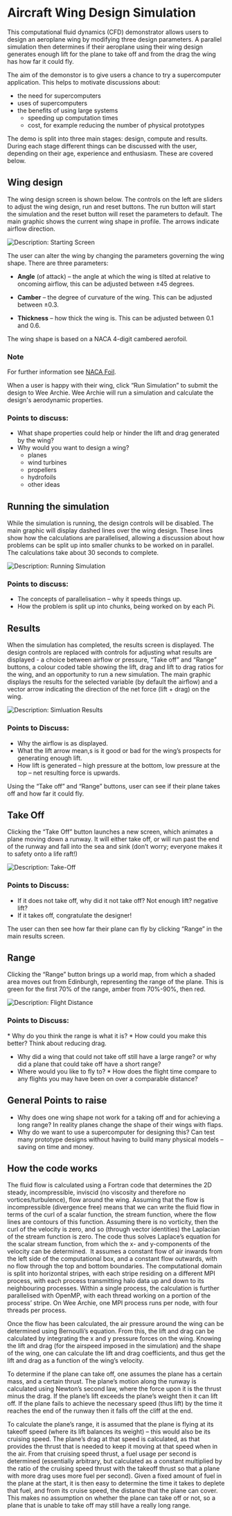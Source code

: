 # Aircraft Wing Design Simulation

This computational fluid dynamics (CFD) demonstrator allows users to 
design an aeroplane wing by modifying three design parameters. A 
parallel simulation then determines if their aeroplane using their wing 
design generates enough lift for the plane to take
off and from the drag the wing has how far it could fly.

The aim of the demonstor is to give users a chance to try a supercomputer application.
This helps to motivate discussions about:

* the need for supercomputers
* uses of supercomputers
* the benefits of using large systems
    * speeding up computation times
    * cost, for example reducing the number of physical prototypes

The demo is split into three main stages: design, compute and results. During
each stage different things can be discussed with the user, depending on their
age, experience and enthusiasm. These are covered below.

## Wing design

The wing design screen is shown below. The controls on the left are
sliders to adjust the wing design, run and reset buttons. 
The run button will start the simulation and the reset button will reset the parameters to default.
The main graphic shows the current wing shape in profile. The arrows indicate airflow direction.

![Description: Starting Screen](wingbasic.png)

The user can alter the wing by changing the parameters governing the wing shape. 
There are three parameters:

* **Angle** (of attack) – the angle at which the wing is tilted at relative to
oncoming airflow, this can be adjusted between ±45 degrees.

* **Camber** – the degree of curvature of the wing. This can be adjusted
between ±0.3.

* **Thickness** – how thick the wing is. This can be adjusted between 0.1 and
0.6.

The wing shape is based on a NACA 4-digit cambered aerofoil.

### Note

For further information see [NACA Foil](https://en.wikipedia.org/wiki/NACA_airfoil#Equation_for_a_cambered_4-digit_NACA_airfoil).

When a user is happy with their wing, click “Run Simulation” to submit the
design to Wee Archie. Wee Archie will run a simulation and calculate the design's aerodynamic properties.

### Points to discuss:

* What shape properties could help or hinder the lift and drag generated by the wing? 
* Why would you want to design a wing?
    * planes
    * wind turbines
    * propellers
    * hydrofoils
    * other ideas

## Running the simulation

While the simulation is running, the design controls will be disabled. The main graphic will display dashed lines
over the wing design. These lines show how the calculations are parallelised, allowing a
discussion about how problems can be split up into smaller chunks to be worked on in parallel.
The calculations take about 30 seconds to complete.

![Description: Running Simulation](wingsplit.png)

### Points to discuss:

* The concepts of parallelisation – why it speeds things up.
* How the problem is split up into chunks, being worked on by each Pi.

## Results

When the simulation has completed, the results screen is displayed. 
The design controls are replaced with controls for adjusting what results are displayed - a choice
between airflow or pressure, “Take off” and “Range” buttons, a
colour coded table showing the lift, drag and lift to drag ratios for the wing, and
an opportunity to run a new simulation. The main graphic displays the results for the selected variable (by default the airflow) and a vector arrow
indicating the direction of the net force (lift + drag) on the wing.

![Description: Simluation Results](wingresult.png)

### Points to Discuss:

* Why the airflow is as displayed.
* What the lift arrow mean,s is it good or bad for the wing’s prospects for
generating enough lift.
* How lift is generated – high pressure at the bottom, low pressure at the top –
net resulting force is upwards.

Using the “Take off” and “Range” buttons, user can see if their plane takes off and how far it could fly.

## Take Off

Clicking the “Take Off” button launches a new screen, which animates a plane
moving down a runway. It will either take off, or will run past the end of the runway and
fall into the sea and sink (don’t worry; everyone makes it to safety onto a life
raft!)

![Description: Take-Off](airport.png)

### Points to Discuss:

* If it does not take off, why did it not take off? Not enough lift?
negative lift?
* If it takes off, congratulate the designer!

The user can then see how far their plane can fly by clicking
“Range” in the main results screen.

## Range

Clicking the “Range” button brings up a world map, from which a shaded area
moves out from Edinburgh, representing the range of the plane. This is
green for the first 70% of the range, amber from 70%-90%, then red.

![Description: Flight Distance](map.png)

### Points to Discuss:
* Why do you think the range is what it is?
* How could you make this better? Think about reducing drag.
* Why did a wing that could not take off still have a large range? or why did a
plane that could take off have a short range?
* Where would you like to fly to?
* How does the flight time compare to any flights you may have been on over
a comparable distance?

## General Points to raise

* Why does one wing shape not work for a taking off and for achieving a long range? In reality planes change the
shape of their wings with flaps.
* Why do we want to use a supercomputer for designing this? Can test many
prototype designs without having to build many physical models – saving on time
and money.

## How the code works

The fluid flow is calculated using a Fortran code that determines the 2D steady,
incompressible, inviscid (no viscosity and therefore no vortices/turbulence),
flow around the wing. Assuming that the flow is incompressible (divergence free)
means that we can write the fluid flow in terms of the curl of a scalar function, the
stream function, where the flow lines are contours of this function. Assuming
there is no vorticity, then the curl of the velocity is zero, and so (through
vector identities) the Laplacian of the stream function is zero. The code thus
solves Laplace’s equation for the scalar stream function, from which the x- and
y-components of the velocity can be determined.  It assumes a constant flow of
air inwards from the left side of the computational box, and a constant flow
outwards, with no flow through the top and bottom boundaries. The computational
domain is split into horizontal stripes, with each stripe residing on a
different MPI process, with each process transmitting halo data up and down to
its neighbouring processes. Within a single process, the calculation is further
parallelised with OpenMP, with each thread working on a portion of the process’
stripe. On Wee Archie, one MPI process runs per node, with four threads per
process. 

Once the flow has been calculated, the air pressure around the wing can be
determined using Bernoulli’s equation. From this, the lift and drag can be
calculated by integrating the x and y pressure forces on the wing. Knowing the
lift and drag (for the airspeed imposed in the simulation) and the shape of the
wing, one can calculate the lift and drag coefficients, and thus get the lift
and drag as a function of the wing’s velocity.

To determine if the plane can take off, one assumes the plane has a certain
mass, and a certain thrust. The plane’s motion along the runway is calculated
using Newton’s second law, where the force upon it is the thrust minus the drag.
If the plane’s lift exceeds the plane’s weight then it can lift off. If the
plane fails to achieve the necessary speed (thus lift) by the time it reaches
the end of the runway then it falls off the cliff at the end.

To calculate the plane’s range, it is assumed that the plane is flying at its
takeoff speed (where its lift balances its weight) – this would also be its
cruising speed. The plane’s drag at that speed is calculated, as that provides
the thrust that is needed to keep it moving at that speed when in the air.
From that cruising speed thrust, a fuel usage per second is determined
(essentially arbitrary, but calculated as a constant multiplied by the ratio of
the cruising speed thrust with the takeoff thrust so that a plane with more drag
uses more fuel per second). Given a fixed amount of fuel in the plane at the
start, it is then easy to determine the time it takes to deplete that fuel, and
from its cruise speed, the distance that the plane can cover. This makes no
assumption on whether the plane can take off or not, so a plane that is unable
to take off may still have a really long range.

 
